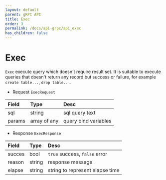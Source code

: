 ```yaml
---
layout: default
parent: gRPC API
title: Exec
order: 3
permalink: /docs/api-grpc/api_exec
has_children: false
---
```


# Exec

`Exec` execute query which doesn't require result set.
It is suitable to execute queries that doesn't return any record but success or failure,
for example `create table...`, `drop table...`.

- Request `ExecRequest`

| Field  | Type         | Desc                 |
|:-------|:-------------|:---------------------|
| sql    | string       | sql query text       |
| params | array of any | query bind variables |

- Response `ExecResponse`

| Field  | Type         | Desc                             |
|:-------|:-------------|:---------------------------------|
| succes | bool         | `true` success, `false` error    |
| reason | string       | response message                 |
| elapse | string       | string to represent elapse time  |
